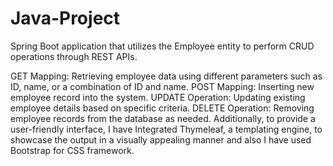 # Java-Project

Spring Boot application that utilizes the Employee entity to perform CRUD operations through REST APIs.

GET Mapping: Retrieving employee data using different parameters such as ID, name, or a combination of ID and name. 
POST Mapping: Inserting new employee record into the system. 
UPDATE Operation: Updating existing employee details based on specific criteria. 
DELETE Operation: Removing employee records from the database as needed. Additionally, to provide a user-friendly interface, I have Integrated Thymeleaf, a templating engine, to showcase the output in a visually appealing manner and also I have used Bootstrap for CSS framework.
